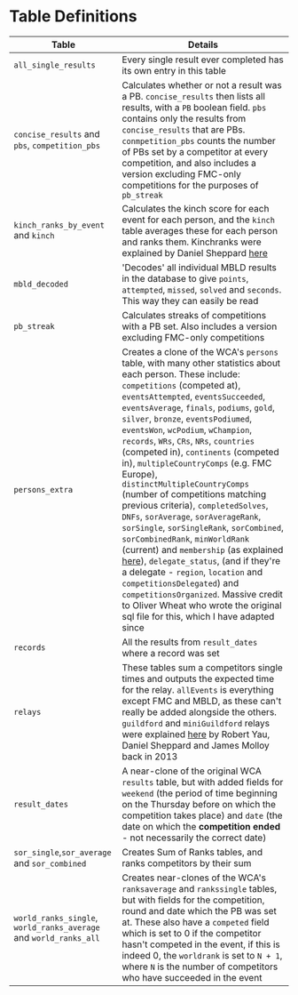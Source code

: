# Table Definitions

|Table|Details|
|--|--|
|`all_single_results`|Every single result ever completed has its own entry in this table|
|`concise_results` and `pbs`, `competition_pbs`|Calculates whether or not a result was a PB. `concise_results` then lists all results, with a `PB` boolean field. `pbs` contains only the results from `concise_results` that are PBs. `conmpetition_pbs` counts the number of PBs set by a competitor at every competition, and also includes a version excluding FMC-only competitions for the purposes of `pb_streak`|
|`kinch_ranks_by_event` and `kinch`|Calculates the kinch score for each event for each person, and the `kinch` table averages these for each person and ranks them. Kinchranks were explained by Daniel Sheppard [here](http://www.kinch2002.com/kinchranks/)|
|`mbld_decoded`|'Decodes' all individual MBLD results in the database to give `points`, `attempted`, `missed`, `solved` and `seconds`. This way they can easily be read|
|`pb_streak`|Calculates streaks of competitions with a PB set. Also includes a version excluding FMC-only competitions|
|`persons_extra`|Creates a clone of the WCA's `persons` table, with many other statistics about each person. These include: `competitions` (competed at), `eventsAttempted`, `eventsSucceeded`, `eventsAverage`, `finals`, `podiums`, `gold`, `silver`, `bronze`, `eventsPodiumed`, `eventsWon`, `wcPodium`, `wChampion`, `records`, `WRs`, `CRs`, `NRs`, `countries` (competed in), `continents` (competed in), `multipleCountryComps` (e.g. FMC Europe), `distinctMultipleCountryComps` (number of competitions matching previous criteria), `completedSolves`, `DNFs`, `sorAverage`, `sorAverageRank`, `sorSingle`, `sorSingleRank`, `sorCombined`, `sorCombinedRank`, `minWorldRank` (current) and `membership` (as explained [here](https://www.speedsolving.com/forum/threads/all-wca-events-completion-club.39896/)), `delegate_status`, (and if they're a delegate - `region`, `location` and `competitionsDelegated`) and `competitionsOrganized`. Massive credit to Oliver Wheat who wrote the original sql file for this, which I have adapted since|
|`records`|All the results from `result_dates` where a record was set|
|`relays`|These tables sum a competitors single times and outputs the expected time for the relay. `allEvents` is everything except FMC and MBLD, as these can't really be added alongside the others. `guildford` and `miniGuildford` relays were explained [here](https://www.speedsolving.com/forum/threads/guildford-challenge-in-5-20-28-3-man-team.39891/) by Robert Yau, Daniel Sheppard and James Molloy back in 2013|
|`result_dates`|A near-clone of the original WCA `results` table, but with added fields for `weekend` (the period of time beginning on the Thursday before on which the competition takes place) and `date` (the date on which the **competition ended** - not necessarily the correct date)|
|`sor_single`,`sor_average` and `sor_combined`|Creates Sum of Ranks tables, and ranks competitors by their sum|
|`world_ranks_single`, `world_ranks_average` and `world_ranks_all`|Creates near-clones of the WCA's `ranksaverage` and `rankssingle` tables, but with fields for the competition, round and date which the PB was set at. These also have a `competed` field which is set to 0 if the competitor hasn't competed in the event, if this is indeed 0, the `worldrank` is set to `N + 1`, where `N` is the number of competitors who have succeeded in the event|
